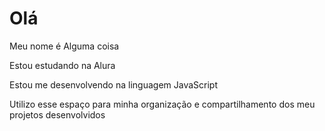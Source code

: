 # Olá

Meu nome é Alguma coisa


Estou estudando na Alura

Estou me desenvolvendo na linguagem JavaScript

Utilizo esse espaço para minha organização e compartilhamento dos meu projetos desenvolvidos
